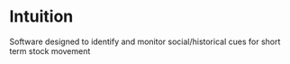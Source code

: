 # Intuition
Software designed to identify and monitor social/historical cues for short term stock movement
